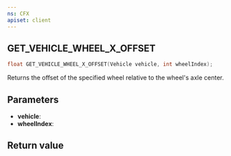 ```yaml
---
ns: CFX
apiset: client
---
```

## GET_VEHICLE_WHEEL_X_OFFSET

```c
float GET_VEHICLE_WHEEL_X_OFFSET(Vehicle vehicle, int wheelIndex);
```

Returns the offset of the specified wheel relative to the wheel's axle center.

## Parameters
* **vehicle**: 
* **wheelIndex**: 

## Return value
